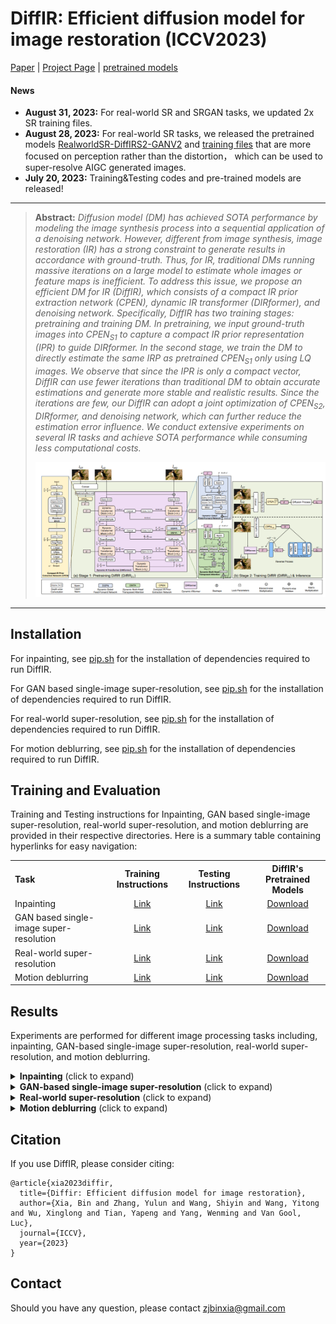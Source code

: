 # DiffIR: Efficient diffusion model for image restoration (ICCV2023)

[Paper](https://arxiv.org/pdf/2303.09472.pdf) | [Project Page](https://github.com/Zj-BinXia/DiffIR) | [pretrained models](https://drive.google.com/drive/folders/10miVILiopE414GyaSZM3EFAZITeY9q0p?usp=sharing)

#### News
- **August 31, 2023:** For real-world SR and SRGAN tasks, we updated 2x SR training files. 
- **August 28, 2023:** For real-world SR tasks, we released the pretrained models [RealworldSR-DiffIRS2-GANV2](https://drive.google.com/drive/folders/1H4DU-9fB15fSz-OFko00HlWYbNSqmAKq?usp=sharing) and [training files](DiffIR-RealSR/options/train_DiffIRS2_GAN_x4_V2.yml) that are more focused on perception rather than the distortion， which can be used to super-resolve AIGC generated images. 
- **July 20, 2023:** Training&Testing codes and pre-trained models are released!

<hr />


> **Abstract:** *Diffusion model (DM) has achieved SOTA performance by modeling the image synthesis process into a sequential application of a denoising network. However, different from image synthesis, image restoration (IR) has a strong constraint to generate results in accordance with ground-truth. Thus, for IR, traditional DMs running massive iterations on a large model to estimate whole images or feature maps is inefficient. To address this issue, we propose an efficient DM for IR (DiffIR), which consists of a compact IR prior extraction network (CPEN), dynamic IR transformer (DIRformer), and denoising network. Specifically, DiffIR has two training stages: pretraining and training DM. In pretraining, we input ground-truth images into CPEN$_{S1}$ to capture a compact IR prior representation (IPR) to guide DIRformer. In the second stage, we train the DM to directly estimate the same IRP as pretrained CPEN$_{S1}$ only using LQ images. We observe that since the IPR is only a compact vector,  DiffIR can use fewer iterations than traditional DM to obtain accurate estimations and generate more stable and realistic results. Since the iterations are few, our DiffIR can adopt a joint optimization of CPEN$_{S2}$, DIRformer, and denoising network, which can further reduce the estimation error influence. We conduct extensive experiments on several IR tasks and achieve SOTA performance while consuming less computational costs.* 
>
> <p align="center">
> <img width="800" src="figs/method.jpg">
> </p>

---

## Installation

For inpainting, see [pip.sh](DiffIR-inpainting/pip.sh) for the installation of dependencies required to run DiffIR.

For GAN based single-image super-resolution, see [pip.sh](DiffIR-SRGAN/pip.sh) for the installation of dependencies required to run DiffIR.

For real-world super-resolution, see [pip.sh](DiffIR-RealSR/pip.sh) for the installation of dependencies required to run DiffIR.

For motion deblurring, see [pip.sh](DiffIR-demotionblur/pip.sh) for the installation of dependencies required to run DiffIR.



## Training and Evaluation

Training and Testing instructions for Inpainting, GAN based single-image super-resolution, real-world super-resolution, and motion deblurring are provided in their respective directories. Here is a summary table containing hyperlinks for easy navigation:

<table>
  <tr>
    <th align="left">Task</th>
    <th align="center">Training Instructions</th>
    <th align="center">Testing Instructions</th>
    <th align="center">DiffIR's Pretrained Models</th>
  </tr>
  <tr>
    <td align="left">Inpainting</td>
    <td align="center"><a href="DiffIR-inpainting/README.md#training">Link</a></td>
    <td align="center"><a href="DiffIR-inpainting/README.md#evaluation">Link</a></td>
    <td align="center"><a href="https://drive.google.com/drive/folders/1RQXRWMqVaAsyyQt8T-3KtpS68ef8dh90?usp=drive_link">Download</a></td>
  </tr>
  <tr>
    <td>GAN based single-image super-resolution</td>
    <td align="center"><a href="DiffIR-SRGAN/README.md#training">Link</a></td>
    <td align="center"><a href="DiffIR-SRGAN/README.md#evaluation">Link</a></td>
    <td align="center"><a href="https://drive.google.com/drive/folders/1Mmhz6Sx9tz-n3QJAd6w-UlxdugTEH2fV?usp=drive_link">Download</a></td>
  </tr>
  <tr>
    <td>Real-world super-resolution</td>
    <td align="center"><a href="DiffIR-RealSR/README.md#training">Link</a></td>
    <td align="center"><a href="DiffIR-RealSR/README.md#evaluation">Link</a></td>
    <td align="center"><a href="https://drive.google.com/drive/folders/1G3Ep0xd-uBpIXGZFdWzH1uVCOpJaqkOF?usp=drive_link">Download</a></td>
  </tr>
  <tr>
    <td>Motion deblurring</td>
    <td align="center"><a href="DiffIR-demotionblur/README.md#training">Link</a></td>
    <td align="center"><a href="DiffIR-demotionblur/README.md#evaluation">Link</a></td>
    <td align="center"><a href="https://drive.google.com/drive/folders/1JWYaP9VVPX_Mh2w1Vezn74hck-oWSyMh?usp=drive_link">Download</a></td>
  </tr>
</table>

## Results
Experiments are performed for different image processing tasks including, inpainting, GAN-based single-image super-resolution, real-world super-resolution, and motion deblurring. 

<details>
<summary><strong>Inpainting</strong> (click to expand) </summary>
<img src = "figs/inpainting-quan.jpg"> 
<img src = "figs/inpainting-qual.jpg"> 
</details>

<details>
<summary><strong>GAN-based single-image super-resolution</strong> (click to expand) </summary>
<img src = "figs/SISR-quan.jpg">  
<img src = "figs/SISR-qual.jpg">
</details>

<details>
<summary><strong>Real-world super-resolution</strong> (click to expand) </summary>
  
<img src = "figs/realworldsr-quan.jpg">
<img src = "figs/realworldsr-qual.jpg">
</details>

<details>
<summary><strong>Motion deblurring</strong> (click to expand) </summary>
  
<img src = "figs/deblur-quan.jpg">
<img src = "figs/deblur-qual.jpg">
</details>

## Citation
If you use DiffIR, please consider citing:

    @article{xia2023diffir,
      title={Diffir: Efficient diffusion model for image restoration},
      author={Xia, Bin and Zhang, Yulun and Wang, Shiyin and Wang, Yitong and Wu, Xinglong and Tian, Yapeng and Yang, Wenming and Van Gool, Luc},
      journal={ICCV},
      year={2023}
    }


## Contact
Should you have any question, please contact zjbinxia@gmail.com


